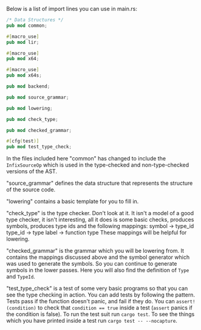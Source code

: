 Below is a list of import lines you can use in main.rs:

```rust
/* Data Structures */
pub mod common;

#[macro_use]
pub mod lir;

#[macro_use]
pub mod x64;

#[macro_use]
pub mod x64s;

pub mod backend;

pub mod source_grammar;

pub mod lowering;

pub mod check_type;

pub mod checked_grammar;

#[cfg(test)]
pub mod test_type_check;
```

In the files included here "common" has changed to include the 
`InfixSourceOp` which is used in the type-checked and non-type-checked versions
of the AST.

"source_grammar" defines the data structure that represents the structure of
the source code.

"lowering" contains a basic template for you to fill in.

"check_type" is the type checker. Don't look at it. It isn't a model of a good
type checker, it isn't interesting, all it does is some basic checks, produces
symbols, produces type ids and the following mappings:
        symbol -> type_id
        type_id -> type
        label -> function type
These mappings will be helpful for lowering.

"checked_grammar" is the grammar which you will be lowering from. It contains
the mappings discussed above and the symbol generator which was used to
generate the symbols. So you can continue to generate symbols in the
lower passes. Here you will also find the definition of `Type` and `TypeId`.

"test_type_check" is a test of some very basic programs so that you can
see the type checking in action. You can add tests by following the pattern.
Tests pass if the function doesn't panic, and fail if they do. You can
`assert!(condition)` to check that `condition == true` inside a test (`assert`
panics if the condition is false). To run the test suit run `cargo test`.
To see the things which you have printed inside a test run
`cargo test -- --nocapture`.
